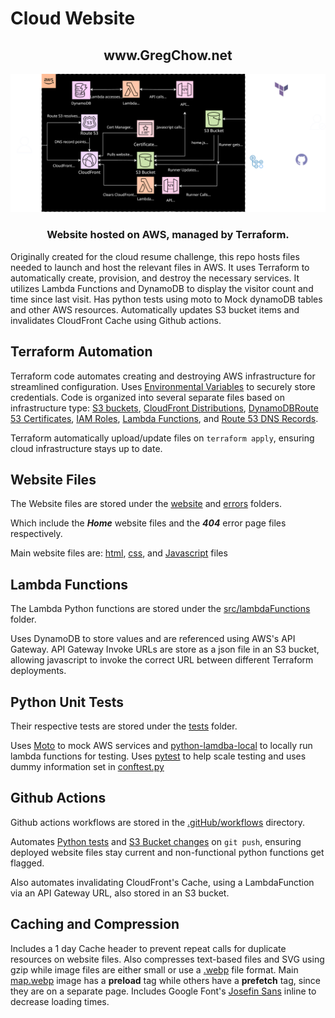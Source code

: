 # Cloud Website
<h2 align="center">
www.GregChow.net
</h2>
  <p align="center">
  <img src="./website/CloudDiagram.svg" alt="Diagram of Cloud Infrastructure" width="738">
</p>
<h3 align="center">Website hosted on AWS, managed by Terraform.
</h3>
<p>Originally created for the cloud resume challenge, this repo hosts files needed to launch and host the relevant files in AWS.
It uses Terraform to automatically create, provision, and destroy the necessary services. It utilizes Lambda Functions and DynamoDB to display the visitor count and time since last visit. Has python tests using moto to Mock dynamoDB tables and other AWS resources. Automatically updates S3 bucket items and invalidates CloudFront Cache using Github actions.</p>

## Terraform Automation
Terraform code automates creating and destroying AWS infrastructure for streamlined configuration.
Uses [Environmental Variables](https://registry.terraform.io/providers/hashicorp/aws/latest/docs#environment-variables) to securely store credentials.
Code is organized into several separate files based on infrastructure type: [S3 buckets](https://github.com/teddiursa/terraform_website/blob/main/buckets.tf), [CloudFront Distributions](https://github.com/teddiursa/terraform_website/blob/main/cdn.tf), [DynamoDB](https://github.com/teddiursa/terraform_website/blob/main/dynamoDB.tf)[Route 53 Certificates](https://github.com/teddiursa/terraform_website/blob/main/certs.tf), [IAM Roles](https://github.com/teddiursa/terraform_website/blob/main/iam.tf), [Lambda Functions](https://github.com/teddiursa/terraform_website/blob/main/lambda.tf), and [Route 53 DNS Records](https://github.com/teddiursa/terraform_website/blob/main/records.tf).

Terraform automatically upload/update files on `terraform apply`, ensuring cloud infrastructure stays up to date.

## Website Files
The Website files are stored under the [website](/website) and [errors](/errors) folders.

Which include the ***Home*** website files and the ***404*** error page files respectively.

Main website files are: [html](/website/home.html), [css](/website/home.css), and [Javascript](/website/home.js) files

## Lambda  Functions
The Lambda Python functions are stored under the [src/lambdaFunctions](/src/lambdaFunctions) folder.

Uses DynamoDB to store values and are referenced using AWS's API Gateway.
API Gateway Invoke URLs are store as a json file in an S3 bucket, allowing javascript to invoke the correct URL between different Terraform deployments.

## Python Unit Tests
Their respective tests are stored under the [tests](/tests) folder.

Uses [Moto](https://docs.getmoto.org/en/latest/) to mock AWS services and [python-lamdba-local](https://pypi.org/project/python-lambda-local/) to locally run lambda functions for testing.
Uses [pytest](https://docs.pytest.org/en/7.4.x/) to help scale testing and uses dummy information set in [conftest.py](https://github.com/teddiursa/terraform_website/blob/main/tests/conftest.py)

## Github Actions
Github actions workflows are stored in the [.gitHub/workflows](/.github/workflows) directory.

Automates [Python tests](/.github/workflows/python-app.yml) and [S3 Bucket changes](/.github/workflows/workflow.yml) on `git push`, ensuring deployed website files stay current and non-functional python functions get flagged.

Also automates invalidating CloudFront's Cache, using a LambdaFunction via an API Gateway URL, also stored in an S3 bucket.

## Caching and Compression
Includes a 1 day Cache header to prevent repeat calls for duplicate resources on website files. Also compresses text-based files and SVG using gzip while image files are either small or use a [.webp](https://web.dev/articles/serve-images-webp) file format. Main [map.webp](./website/map.webp) image has a **preload** tag while others have a **prefetch** tag, since they are on a separate page. Includes Google Font's [Josefin Sans](https://fonts.google.com/specimen/Josefin+Sans) inline to decrease loading times.
